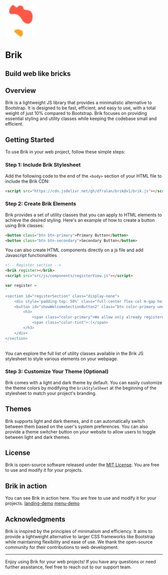 <img src="brik.svg" alt="Description of the image" width="100" height="100">

# Brik
## Build web like bricks

## Overview

Brik is a lightweight JS library that provides a minimalistic alternative to Bootstrap. It is designed to be fast, efficient, and easy to use, with a total weight of just 10% compared to Bootstrap. Brik focuses on providing essential styling and utility classes while keeping the codebase small and efficient.

## Getting Started

To use Brik in your web project, follow these simple steps:

### Step 1: Include Brik Stylesheet

Add the following code to the end of the `<body>` section of your HTML file to include the Brik CDN:

```html
<script src="https://cdn.jsdelivr.net/gh/dfralan/brik@v1/brik.js"></script>
```

### Step 2: Create Brik Elements

Brik provides a set of utility classes that you can apply to HTML elements to achieve the desired styling. Here's an example of how to create a button using Brik classes:

```html
<button class="btn btn-primary">Primary Button</button>
<button class="btn btn-secondary">Secondary Button</button>
```

You can also create HTML components directly on a js file and add Javascript functionalities

```html
<!-- Register section -->
<brik register></brik>
<script src="src/js/components/registerView.js"></script>
```

```javascript
var register =
`
<section id="registerSection" class="display-none">
    <div style='padding-top: 50%' class="full-center flex-col m-gap height-100">
    <button id="showWelcomeSectionButton2" class="btn color-primary underlined">Go back</button>
        <h3>
            <span class="color-primary">We allow only already registered users</span>
            <span class="color-tint">:(</span>
        </h3>
    </div>
</section>
`
```


You can explore the full list of utility classes available in the Brik JS stylesheet to style various elements on your webpage.

### Step 3: Customize Your Theme (Optional)

Brik comes with a light and dark theme by default. You can easily customize the theme colors by modifying the `brikStyleSheet` at the beginning of the stylesheet to match your project's branding.

## Themes

Brik supports light and dark themes, and it can automatically switch between them based on the user's system preferences. You can also provide a theme switcher button on your website to allow users to toggle between light and dark themes.

## License

Brik is open-source software released under the [MIT License](https://opensource.org/licenses/MIT). You are free to use and modify it for your projects.

## Brik in action

You can see Brik in action here. You are free to use and modify it for your projects.
[landing-demo](https://dfralan.github.io/brik/index.html)
[menu-demo](https://dfralan.github.io/brik/demo.html)

## Acknowledgments

Brik is inspired by the principles of minimalism and efficiency. It aims to provide a lightweight alternative to larger CSS frameworks like Bootstrap while maintaining flexibility and ease of use. We thank the open-source community for their contributions to web development.

---

Enjoy using Brik for your web projects! If you have any questions or need further assistance, feel free to reach out to our support team.
